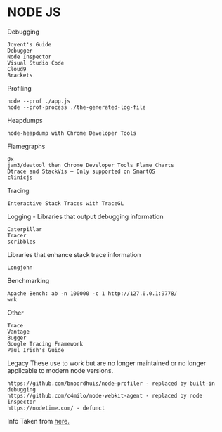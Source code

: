 
# NODE JS
Debugging

    Joyent's Guide
    Debugger
    Node Inspector
    Visual Studio Code
    Cloud9
    Brackets

Profiling

    node --prof ./app.js
    node --prof-process ./the-generated-log-file

Heapdumps

    node-heapdump with Chrome Developer Tools

Flamegraphs

    0x
    jam3/devtool then Chrome Developer Tools Flame Charts
    Dtrace and StackVis — Only supported on SmartOS
    clinicjs

Tracing

    Interactive Stack Traces with TraceGL

Logging - Libraries that output debugging information

    Caterpillar
    Tracer
    scribbles

Libraries that enhance stack trace information

    Longjohn

Benchmarking

    Apache Bench: ab -n 100000 -c 1 http://127.0.0.1:9778/
    wrk

Other

    Trace
    Vantage
    Bugger
    Google Tracing Framework
    Paul Irish's Guide

Legacy These use to work but are no longer maintained or no longer applicable to modern node versions.

    https://github.com/bnoordhuis/node-profiler - replaced by built-in debugging
    https://github.com/c4milo/node-webkit-agent - replaced by node inspector
    https://nodetime.com/ - defunct


Info Taken from [here.](https://stackoverflow.com/a/16512303/5720826)